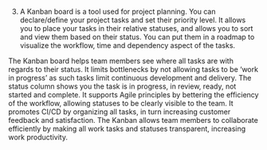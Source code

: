 3.	A Kanban board is a tool used for project planning. You can declare/define your project tasks and set their priority level.
It allows you to place your tasks in their relative statuses, and allows you to sort and view them based on their status.
You can put them in a roadmap to visualize the workflow, time and dependency aspect of the tasks.

The Kanban board helps team members see where all tasks are with regards to their status. 
It limits bottlenecks by not allowing tasks to be ‘work in progress’ as such tasks limit continuous development and delivery.
The status column shows you the task is in progress, in review, ready, not started and complete. It supports Agile principles 
by bettering the efficiency of the workflow, allowing statuses to be clearly visible to the team. 
It promotes CI/CD by organizing all tasks, in turn increasing customer feedback and satisfaction.
The Kanban allows team members to collaborate efficiently by making all work tasks and statuses transparent, increasing work productivity.
